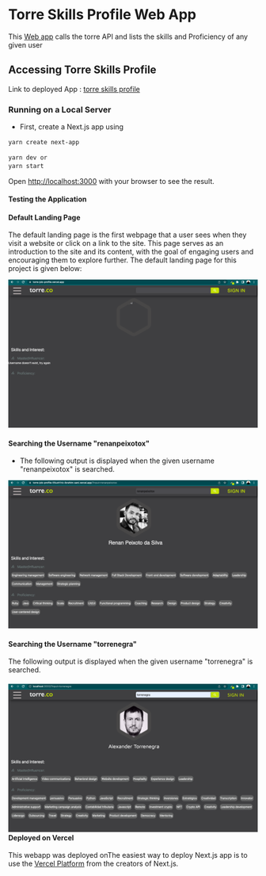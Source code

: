 # Torre Skills Profile Web App

This [Web app](https://torre-job-profile.vercel.app/) calls the torre API and lists the skills and Proficiency of any given user

## Accessing Torre Skills Profile

Link to deployed App : [torre skills profile](https://torre-job-profile.vercel.app/)

### Running on a Local Server

- First, create a Next.js app using

```bash
yarn create next-app
```

```bash
yarn dev or
yarn start
```

Open [http://localhost:3000](http://localhost:3000) with your browser to see the result.

#### **Testing the Application**

#### Default Landing Page

The default landing page is the first webpage that a user sees when they visit a website or click on a link to the site. This page serves as an introduction to the site and its content, with the goal of engaging users and encouraging them to explore further. The default landing page for this project is given below:

![1682581786287](image/README/1682581786287.png)

#### **Searching the Username "renanpeixotox"**

- The following output is displayed when the given username "renanpeixotox" is searched.

![1682581404743](image/README/1682581404743.png)

#### **Searching the Username "torrenegra"**

The following output is displayed when the given username "torrenegra" is searched.

#### ![1682582873097](image/README/1682582873097.png)Deployed on Vercel

This webapp was deployed onThe easiest way to deploy Next.js app is to use the [Vercel Platform](https://vercel.com/new?utm_medium=default-template&filter=next.js&utm_source=create-next-app&utm_campaign=create-next-app-readme) from the creators of Next.js.
